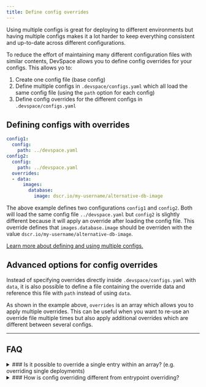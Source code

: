 ```yaml
---
title: Define config overrides
---
```


Using multiple configs is great for deploying to different environments but having multiple configs makes it a lot harder to keep everything consistent and up-to-date across different configurations.

To reduce the effort of maintaining many different configuration files with similar contents, DevSpace allows you to define config overrides for your configs. This allows yo to:

1. Create one config file (base config)
2. Define multiple configs in `.devspace/configs.yaml` which all load the same config file (using the `path` option for each config)
3. Define config overrides for the different configs in `.devspace/configs.yaml`

## Defining configs with overrides

```yaml
config1:
  config:
    path: ../devspace.yaml
config2:
  config:
    path: ../devspace.yaml
  overrides:
  - data:
      images:
        database:
          image: dscr.io/my-username/alternative-db-image
```
The above example defines two configurations `config1` and `config2`. Both will load the same config file `../devspace.yaml` but `config2` is slightly different because it will apply an override after loading the config file. This override defines that `images.database.image` should be overriden with the value `dscr.io/my-username/alternative-db-image`.

[Learn more about defining and using multiple configs.](/docs/configuration/multiple-configs)

## Advanced options for config overrides
Instead of specifying overrides directly inside `.devspace/configs.yaml` with `data`, it is also possible to define a file containing the override data and reference this file with `path` instead of using `data`.

As shown in the example above, `overrides` is an array which allows you to apply multiple overrides. This can be useful when you want to re-use an override file multiple times but also apply additional overrides which are different between several configs.


---
## FAQ

<details>
<summary>
### Is it possible to override a single entry within an array? (e.g. overriding single deployments)
</summary>
**No.** It is, for example, not possible to override one specific deployment defined in the `deployments` section of a config file. Overriding the `deployments` would always override the entire array of `deployments`.
</details>

<details>
<summary>
### How is config overriding different from entrypoint overriding?
</summary>
Entrypoint overriding is a convenience feature that is specifically designed for `devspace dev` and will only be applied when running `devspace dev`. 

Config overriding is an advanced feature that allows you to override parts of a configuration. Config overrides impact any command you run, i.e. `devspace dev` AND `devspace deploy` as well as for any other command that you run using this overridden config.
</details>
